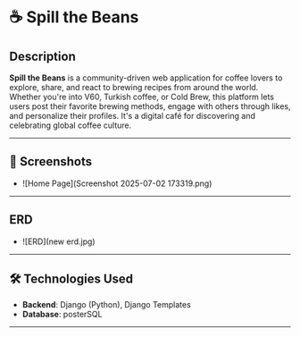 # ☕ Spill the Beans

## Description

**Spill the Beans** is a community-driven web application for coffee lovers to explore, share, and react to brewing recipes from around the world. Whether you're into V60, Turkish coffee, or Cold Brew, this platform lets users post their favorite brewing methods, engage with others through likes, and personalize their profiles. It's a digital café for discovering and celebrating global coffee culture.

---

## 📸 Screenshots


- ![Home Page](Screenshot 2025-07-02 173319.png)

---
## ERD
- ![ERD](new erd.jpg)


---

## 🛠️ Technologies Used

- **Backend**: Django (Python), Django Templates
- **Database**: posterSQL

---




